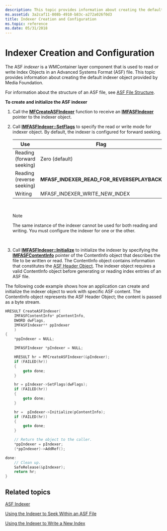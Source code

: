 ```yaml
---
description: This topic provides information about creating the default indexer object provided by Media Foundation.
ms.assetid: 3a2caf11-808b-4910-b83c-a272a026f0d3
title: Indexer Creation and Configuration
ms.topic: reference
ms.date: 05/31/2018
---
```


# Indexer Creation and Configuration

The ASF *indexer* is a WMContainer layer component that is used to read or write Index Objects in an Advanced Systems Format (ASF) file. This topic provides information about creating the default indexer object provided by Media Foundation.

For information about the structure of an ASF file, see [ASF File Structure](asf-file-structure.md).

**To create and initialize the ASF indexer**

1.  Call the [**MFCreateASFIndexer**](/windows/desktop/api/wmcontainer/nf-wmcontainer-mfcreateasfindexer) function to receive an [**IMFASFIndexer**](/windows/desktop/api/wmcontainer/nn-wmcontainer-imfasfindexer) pointer to the indexer object.
2.  Call [**IMFASFIndexer::SetFlags**](/windows/desktop/api/wmcontainer/nf-wmcontainer-imfasfindexer-setflags) to specify the read or write mode for indexer object. By default, the indexer is configured for forward seeking.

    

    | Use                       | Flag                                           |
    |---------------------------|------------------------------------------------|
    | Reading (forward seeking) | Zero (default)                                 |
    | Reading (reverse seeking) | **MFASF\_INDEXER\_READ\_FOR\_REVERSEPLAYBACK** |
    | Writing                   | MFASF\_INDEXER\_WRITE\_NEW\_INDEX              |

    

     

    > [!Note]  
    > The same instance of the indexer cannot be used for both reading and writing. You must configure the indexer for one or the other.

     

3.  Call [**IMFASFIndexer::Initialize**](/windows/desktop/api/wmcontainer/nf-wmcontainer-imfasfindexer-initialize) to initialize the indexer by specifying the [**IMFASFContentInfo**](/windows/desktop/api/wmcontainer/nn-wmcontainer-imfasfcontentinfo) pointer of the ContentInfo object that describes the file to be written or read. The ContentInfo object contains information that constitutes the [ASF Header Object](asf-file-structure.md). The indexer object requires a valid ContentInfo object before generating or reading index entries of an ASF file.

The following code example shows how an application can create and initialize the indexer object to work with specific ASF content. The ContentInfo object represents the ASF Header Object; the content is passed as a byte stream.


```C++
HRESULT CreateASFIndexer(
    IMFASFContentInfo* pContentInfo, 
    DWORD dwFlags,
    IMFASFIndexer** ppIndexer
    )
{
    *ppIndexer = NULL;

    IMFASFIndexer *pIndexer = NULL;

    HRESULT hr = MFCreateASFIndexer(&pIndexer);
    if (FAILED(hr))
    {
        goto done;
    }

    hr = pIndexer->SetFlags(dwFlags);
    if (FAILED(hr))
    {
        goto done;
    }

    hr =  pIndexer->Initialize(pContentInfo);
    if (FAILED(hr))
    {
        goto done;
    }

    // Return the object to the caller.
    *ppIndexer = pIndexer;
    (*ppIndexer)->AddRef();

done:
    // Clean up.
    SafeRelease(&pIndexer);
    return hr;
}
```



## Related topics

<dl> <dt>

[ASF Indexer](asf-index-object.md)
</dt> <dt>

[Using the Indexer to Seek Within an ASF File](using-the-indexer-to-seek.md)
</dt> <dt>

[Using the Indexer to Write a New Index](using-the-indexer-to-write-a-new-index.md)
</dt> </dl>

 

 



